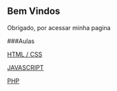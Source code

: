## Bem Vindos

Obrigado, por acessar minha pagina

###Aulas

[HTML / CSS](https://github.com/wgtux/Full-Stack/tree/master/HtmlCSS)

[JAVASCRIPT](https://github.com/wgtux/Full-Stack/tree/master/JavaScript)

[PHP](https://github.com/wgtux/Full-Stack/tree/master/PHP)
